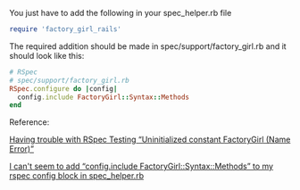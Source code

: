 You just have to add the following in your spec_helper.rb file
```ruby
require 'factory_girl_rails'
```

The required addition should be made in spec/support/factory_girl.rb and it should look like this:
```ruby
# RSpec
# spec/support/factory_girl.rb
RSpec.configure do |config|
  config.include FactoryGirl::Syntax::Methods
end
```

Reference: 

[Having trouble with RSpec Testing “Uninitialized constant FactoryGirl (Name Error)”](http://stackoverflow.com/questions/22715519/having-trouble-with-rspec-testing-uninitialized-constant-factorygirl-name-erro)

[I can't seem to add “config.include FactoryGirl::Syntax::Methods” to my rspec config block in spec_helper.rb](http://stackoverflow.com/questions/25648456/i-cant-seem-to-add-config-include-factorygirlsyntaxmethods-to-my-rspec-co/25649064#25649064)